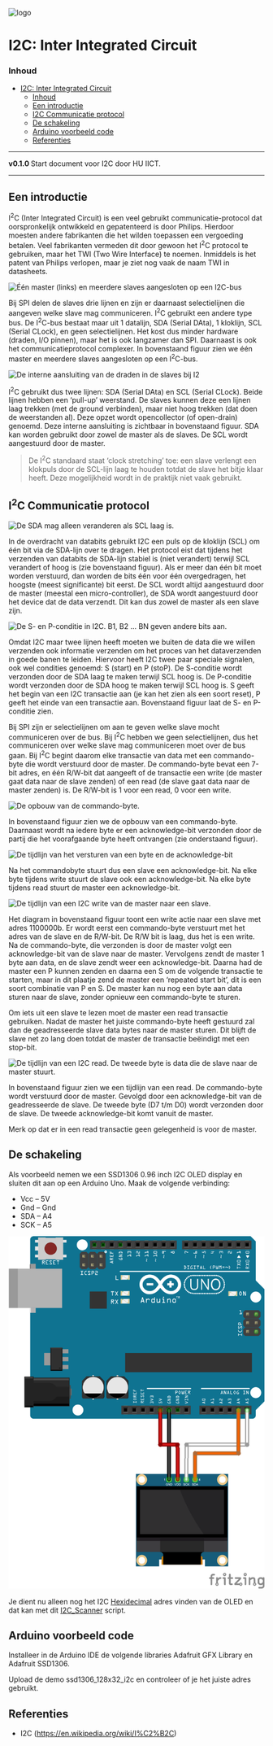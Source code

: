 ![logo](../I2C/img/I²C_bus_logo.svg) [](logo-id)

# I2C: Inter Integrated Circuit[](title-id)

### Inhoud[](toc-id)

- [I2C: Inter Integrated Circuit](#i2c-inter-integrated-circuit)
    - [Inhoud](#inhoud)
  - [Een introductie](#een-introductie)
  - [I2C Communicatie protocol](#i2c-communicatie-protocol)
  - [De schakeling](#de-schakeling)
  - [Arduino voorbeeld code](#arduino-voorbeeld-code)
  - [Referenties](#referenties)

---

**v0.1.0 [](version-id)** Start document voor I2C door HU IICT[](author-id).

---

## Een introductie

I<sup>2</sup>C (Inter Integrated Circuit) is een veel gebruikt communicatie-protocol dat oorspronkelijk ontwikkeld en gepatenteerd is door Philips. Hierdoor moesten andere fabrikanten die het wilden toepassen een vergoeding betalen. Veel fabrikanten vermeden dit door gewoon het I<sup>2</sup>C protocol te gebruiken, maar het TWI (Two Wire Interface) te noemen. Inmiddels is het patent van Philips verlopen, maar je ziet nog vaak de naam TWI in datasheets.

![Één master (links) en meerdere slaves aangesloten op een I<sup>2</sup>C-bus](../I2C/img/I2C_master_with_slaves.png)

Bij SPI delen de slaves drie lijnen en zijn er daarnaast selectielijnen die aangeven welke slave mag communiceren. I<sup>2</sup>C gebruikt een andere type bus. De I<sup>2</sup>C-bus bestaat maar uit 1 datalijn, SDA (Serial DAta), 1 kloklijn, SCL (Serial CLock), en geen selectielijnen. Het kost dus minder hardware (draden, I/O pinnen), maar het is ook langzamer dan SPI. Daarnaast is ook het communicatieprotocol complexer. In bovenstaand figuur zien we één master en meerdere slaves aangesloten op een I<sup>2</sup>C-bus.

![De interne aansluiting van de draden in de slaves bij I<sup>2</sup>](../I2C/img/I2C_intern.png)

I<sup>2</sup>C gebruikt dus twee lijnen: SDA (Serial DAta) en SCL (Serial CLock). Beide lijnen hebben een ‘pull-up’ weerstand. De slaves kunnen deze een lijnen laag trekken (met de ground verbinden), maar niet hoog trekken (dat doen de weerstanden al). Deze opzet wordt opencollector (of open-drain) genoemd. Deze interne aansluiting is zichtbaar in bovenstaand figuur. SDA kan worden gebruikt door zowel de master als de slaves. De SCL wordt aangestuurd door de master.

> De I<sup>2</sup>C standaard staat ‘clock stretching’ toe: een slave verlengt een klokpuls door de SCL-lijn laag te houden totdat de slave het bitje klaar heeft. Deze mogelijkheid wordt in de praktijk niet vaak gebruikt.

## I<sup>2</sup>C Communicatie protocol

![De SDA mag alleen veranderen als SCL laag is.](../I2C/img/SDA_SCL.png)

In de overdracht van databits gebruikt I2C een puls op de kloklijn (SCL) om één bit via de SDA-lijn over te dragen. Het protocol eist dat tijdens het verzenden van databits de SDA-lijn stabiel is (niet verandert) terwijl SCL verandert of hoog is (zie bovenstaand figuur). Als er meer dan één bit moet worden verstuurd, dan worden de bits één voor één overgedragen, het hoogste (meest significante) bit eerst. De SCL wordt altijd aangestuurd door de master (meestal een micro-controller), de SDA wordt aangestuurd door het device dat de data verzendt. Dit kan dus zowel de master als een slave zijn.

![De S- en P-conditie in I<sup>2</sup>C. B<sub>1</sub>, B<sub>2</sub> ... B<sub>N</sub> geven andere bits aan.](../I2C/img/S_P_contities.png)

Omdat I2C maar twee lijnen heeft moeten we buiten de data die we willen verzenden ook informatie verzenden om het proces van het dataverzenden in goede banen te leiden. Hiervoor heeft I2C twee paar speciale signalen, ook wel condities genoemd: S (start) en P (stoP). De S-conditie wordt verzonden door de SDA laag te maken terwijl SCL hoog is. De P-conditie wordt verzonden door de SDA hoog te maken terwijl SCL hoog is. S geeft het begin van een I2C transactie aan (je kan het zien als een soort reset), P geeft het einde van een transactie aan. Bovenstaand figuur laat de S- en P-conditie zien.

Bij SPI zijn er selectielijnen om aan te geven welke slave mocht communiceren over de bus. Bij I<sup>2</sup>C hebben we geen selectielijnen, dus het communiceren over welke slave mag communiceren moet over de bus gaan. Bij I<sup>2</sup>C begint daarom elke transactie van data met een commando-byte die wordt verstuurd door de master. De commando-byte bevat een 7-bit adres, en één R/W-bit dat aangeeft of de transactie een write (de master gaat data naar de slave zenden) of een read (de slave gaat data naar de master zenden) is. De R/W-bit is 1 voor een read, 0 voor een write. 

![De opbouw van de commando-byte.](../I2C/img/commando_byte.png)

In bovenstaand figuur zien we de opbouw van een commando-byte. Daarnaast wordt na iedere byte er een acknowledge-bit verzonden door de partij die het voorafgaande byte heeft ontvangen (zie onderstaand figuur).

![De tijdlijn van het versturen van een byte en de acknowledge-bit](../I2C/img/I2C_tijdlijn.png)

Na het commandobyte stuurt dus een slave een acknowledge-bit. Na elke byte tijdens write stuurt de slave ook een acknowledge-bit. Na elke byte tijdens read stuurt de master een acknowledge-bit.

![De tijdlijn van een I<sup>2</sup>C write van de master naar een slave.](../I2C/img/I2C_diagram.png)

Het diagram in bovenstaand figuur toont een write actie naar een slave met adres 1100000b. Er wordt eerst een commando-byte verstuurt met het adres van de slave en de R/W-bit. De R/W bit is laag, dus het is een write. Na de commando-byte, die verzonden is door de master volgt een acknowledge-bit van de slave naar de master. Vervolgens zendt de master 1 byte aan data, en de slave zendt weer een acknowledge-bit. Daarna had de master een P kunnen zenden en daarna een S om de volgende transactie te starten, maar in dit plaatje zend de master een ‘repeated start bit’, dit is een soort combinatie van P en S. De master kan nu nog een byte aan data sturen naar de slave, zonder opnieuw een commando-byte te sturen.

Om iets uit een slave te lezen moet de master een read transactie gebruiken. Nadat de master het juiste commando-byte heeft gestuurd zal dan de geadresseerde slave data bytes naar de master sturen. Dit blijft de slave net zo lang doen totdat de master de transactie beëindigt met een stop-bit.

![De tijdlijn van een I<sup>2</sup>C read. De tweede byte is data die de slave naar de master stuurt.](../I2C/img/I2C_read.png)

In bovenstaand figuur zien we een tijdlijn van een read. De commando-byte wordt verstuurd door de master. Gevolgd door een acknowledge-bit van de geadresseerde de slave. De tweede byte (D7 t/m D0) wordt verzonden door de slave. De tweede acknowledge-bit komt vanuit de master.

Merk op dat er in een read transactie geen gelegenheid is voor de master.

## De schakeling

Als voorbeeld nemen we een SSD1306 0.96 inch I2C OLED display en sluiten dit aan op een Arduino Uno. Maak de volgende verbinding:
* Vcc – 5V
* Gnd – Gnd
* SDA – A4
* SCK – A5

![SSD1306 0.96 inch I2C OLED](./img/SSD1306_bb.png)

Je dient nu alleen nog het I2C [Hexidecimal](../../../software/getalsysteem/README.md) adres vinden van de OLED en dat kan met dit [I2C_Scanner](./files/I2C_scanner/I2C_scanner.ino) script.

## Arduino voorbeeld code

Installeer in de Arduino IDE de volgende libraries Adafruit GFX Library en Adafruit SSD1306.

Upload de demo ssd1306_128x32_i2c en controleer of je het juiste adres gebruikt.

## Referenties

- I2C (<https://en.wikipedia.org/wiki/I%C2%B2C>)
